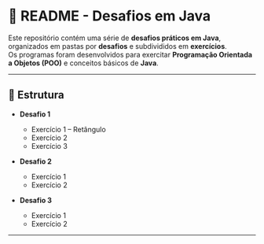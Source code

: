 # 📘 README - Desafios em Java  

Este repositório contém uma série de **desafios práticos em Java**, organizados em pastas por **desafios** e subdivididos em **exercícios**.  
Os programas foram desenvolvidos para exercitar **Programação Orientada a Objetos (POO)** e conceitos básicos de **Java**.  

---

## 📂 Estrutura  

- **Desafio 1**  
  - Exercício 1 – Retângulo  
  - Exercício 2  
  - Exercício 3  

- **Desafio 2**  
  - Exercício 1  
  - Exercício 2  

- **Desafio 3**  
  - Exercício 1  
  - Exercício 2  

---


